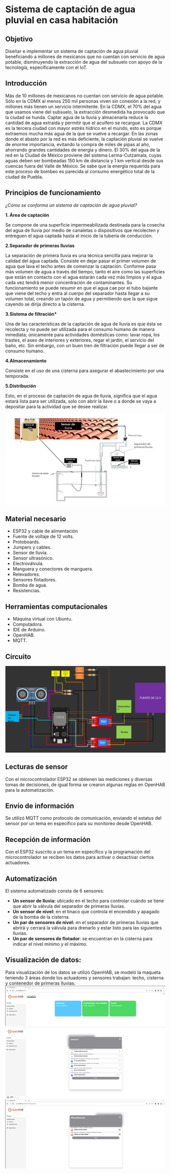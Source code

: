 # Sistema de captación de agua pluvial en casa habitación

## **Objetivo**

Diseñar e implementar un sistema de captación de agua pluvial beneficiando a millones de mexicanos que no cuentan con servicio de agua potable, disminuyendo la extracción de agua del subsuelo con apoyo de la tecnología, específicamente con el IoT.

## **Introducción**

Más de 10 millones de mexicanos no cuentan con servicio de agua potable. Sólo en la CDMX al menos 250 mil personas viven sin conexión a la red, y millones más tienen un servicio intermitente.
En la CDMX, el 70% del agua que usamos viene del subsuelo, la extracción desmedida ha provocado que la ciudad se hunda. 
Captar agua de la lluvia y almacenarla reduce la cantidad de agua extraída y permitir que el acuífero se recargue. La CDMX es la tercera ciudad con mayor estrés hídrico en el mundo, esto es porque extraemos mucha más agua de la que se vuelve a recargar. En las zonas donde el abasto por la red es más deficiente, la captación pluvial se vuelve de enorme importancia, evitando la compra de miles de pipas al año, ahorrando grandes cantidades de energía y dinero. El 30% del agua de la red en la Ciudad de México proviene del sistema Lerma-Cutzamala, cuyas aguas deben ser bombeadas 150 km de distancia y 1 km vertical desde sus cuencas fuera del Valle de México. Se sabe que la energía requerida para este proceso de bombeo es parecida al consumo energético total de la ciudad de Puebla.

## **Principios de funcionamiento**

*¿Cómo se conforma un sistema de captación de agua pluvial?*

**1. Área de captación**

Se compone de una superficie impermeabilizada destinada para la cosecha del agua de lluvia por medio de canaletas o dispositivos que recolecten y entreguen el agua captada hasta el inicio de la tubería de conducción.

**2.Separador de primeras lluvias**

La separación de primera lluvia es una técnica sencilla para mejorar la calidad del agua captada. Consiste en dejar pasar el primer volumen de agua que lava el techo antes de comenzar la captación. Conforme pasa más volumen de agua a través del tiempo, tanto el aire como las superficies que están en contacto con el agua estarán cada vez más limpios y el agua cada vez tendrá menor concentración de contaminantes. Su funcionamiento se puede resumir en que el agua cae por el tubo bajante que viene del techo y entra al cuerpo del separador hasta llegar a su volumen total, creando un tapón de agua y permitiendo que la que sigue cayendo se dirija directo a la cisterna. 

**3.Sistema de filtración\***

Una de las características de la captación de agua de lluvia es que ésta se recolecta y no puede ser utilizada para el consumo humano de manera inmediata; únicamente para actividades domésticas como: lavar ropa, los trastes, el aseo de interiores y exteriores, regar el jardín, el servicio del baño, etc. Sin embargo, con un buen tren de filtración puede llegar a ser de consumo humano.

**4.Almacenamiento**

Consiste en el uso de una cisterna para asegurar el abastecimiento por una temporada.

**5.Distribución**

Esto, en el proceso de captación de agua de lluvia, significa que el agua estará lista para ser utilizada, solo con abrir la llave o a donde se vaya a depositar para la actividad que se desee realizar.

![SCAP](https://github.com/angelumoca21/SistemaDeCaptacionDeAguaPluvialEnCasaHabitacion/blob/main/imagenes/Imagen1.png)

## **Material necesario**
- ESP32 y cable de alimentación
- Fuente de voltaje de 12 volts.
- Protoboards.
- Jumpers y cables.
- Sensor de lluvia.
- Sensor ultrasónico.
- Electroválvula.
- Manguera y conectores de manguera.
- Relevadores.
- Sensores flotadores.
- Bomba de agua.
- Resistencias.

## **Herramientas computacionales**
- Máquina virtual con Ubuntu.
- Computadora.
- IDE de Arduino.
- OpenHAB.
- MQTT.

## **Circuito**
![Circuito](https://github.com/angelumoca21/SistemaDeCaptacionDeAguaPluvialEnCasaHabitacion/blob/main/imagenes/Imagen2.png)

## **Lecturas de sensor**
Con el microcontrolador ESP32 se obtienen las mediciones y diversas tomas de decisiones, de igual forma se crearon algunas reglas en OpenHAB para la automatización. 

## **Envío de información**
Se utilizó MQTT como protocolo de comunicación, enviando el estatus del sensor por un tema en específico para su monitoreo desde OpenHAB.

## **Recepción de información**
Con el ESP32 suscrito a un tema en específico y la programación del microcontrolador se reciben los datos para activar o desactivar ciertos actuadores.

## **Automatización**
El sistema automatizado consta de 6 sensores: 
- **Un sensor de lluvia:** ubicado en el techo para controlar cuándo se tiene que abrir la válvula del separador de primeras lluvias.
- **Un sensor de nivel:** en el tinaco que controla el encendido y apagado de la bomba de la cisterna.
- **Un par de sensores de nivel:**  en el separador de primeras lluvias que abrirá y cerrará la válvula para drenarlo y estar listo para las siguientes lluvias.
- **Un par de sensores de flotador**: se encuentran en la cisterna para indicar el nivel mínimo y el máximo.

## **Visualización de datos:** 
Para visualización de los datos se utilizó OpenHAB, se modeló la maqueta teniendo 3 áreas donde los actuadores y sensores trabajan: techo, cisterna y contenedor de primeras lluvias.
![Interfaz](https://github.com/angelumoca21/SistemaDeCaptacionDeAguaPluvialEnCasaHabitacion/blob/main/imagenes/open1.png)
![Sensores](https://github.com/angelumoca21/SistemaDeCaptacionDeAguaPluvialEnCasaHabitacion/blob/main/imagenes/open2.png)
![Actuadores](https://github.com/angelumoca21/SistemaDeCaptacionDeAguaPluvialEnCasaHabitacion/blob/main/imagenes/open3.png)